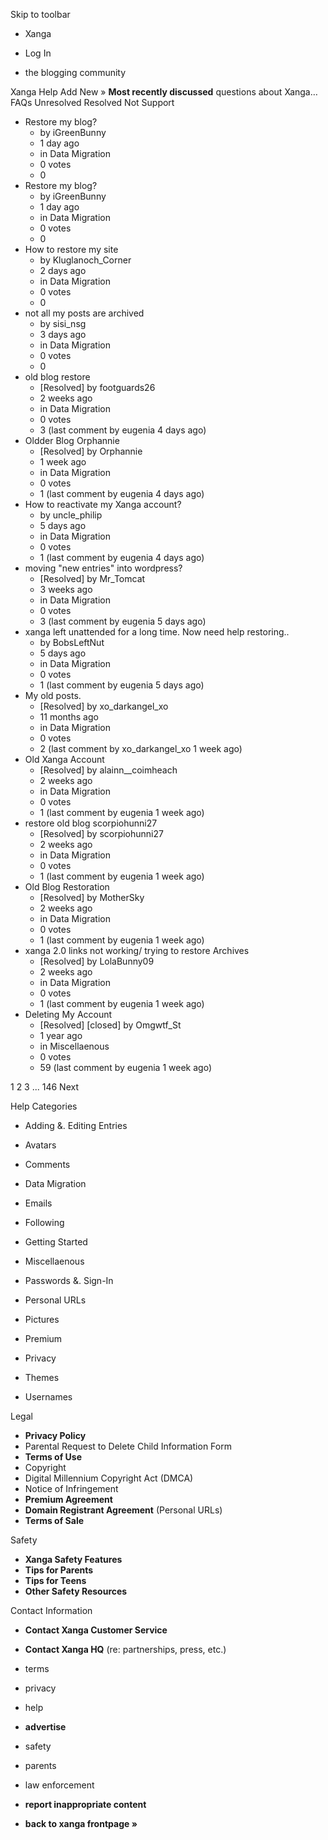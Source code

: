 Skip to toolbar

*   Xanga

*   Log In

*   the blogging community

Xanga Help Add New » **Most recently discussed** questions about Xanga… FAQs Unresolved Resolved Not Support

*   Restore my blog?
    *   by iGreenBunny
    *   1 day ago
    *   in Data Migration
    *   0 votes
    *   0
*   Restore my blog?
    *   by iGreenBunny
    *   1 day ago
    *   in Data Migration
    *   0 votes
    *   0
*   How to restore my site
    *   by Kluglanoch\_Corner
    *   2 days ago
    *   in Data Migration
    *   0 votes
    *   0
*   not all my posts are archived
    *   by sisi\_nsg
    *   3 days ago
    *   in Data Migration
    *   0 votes
    *   0
*   old blog restore
    *   \[Resolved\] by footguards26
    *   2 weeks ago
    *   in Data Migration
    *   0 votes
    *   3 (last comment by eugenia 4 days ago)
*   Oldder Blog Orphannie
    *   \[Resolved\] by Orphannie
    *   1 week ago
    *   in Data Migration
    *   0 votes
    *   1 (last comment by eugenia 4 days ago)
*   How to reactivate my Xanga account?
    *   by uncle\_philip
    *   5 days ago
    *   in Data Migration
    *   0 votes
    *   1 (last comment by eugenia 4 days ago)
*   moving "new entries" into wordpress?
    *   \[Resolved\] by Mr\_Tomcat
    *   3 weeks ago
    *   in Data Migration
    *   0 votes
    *   3 (last comment by eugenia 5 days ago)
*   xanga left unattended for a long time. Now need help restoring..
    *   by BobsLeftNut
    *   5 days ago
    *   in Data Migration
    *   0 votes
    *   1 (last comment by eugenia 5 days ago)
*   My old posts.
    *   \[Resolved\] by xo\_darkangel\_xo
    *   11 months ago
    *   in Data Migration
    *   0 votes
    *   2 (last comment by xo\_darkangel\_xo 1 week ago)
*   Old Xanga Account
    *   \[Resolved\] by alainn\_\_coimheach
    *   2 weeks ago
    *   in Data Migration
    *   0 votes
    *   1 (last comment by eugenia 1 week ago)
*   restore old blog scorpiohunni27
    *   \[Resolved\] by scorpiohunni27
    *   2 weeks ago
    *   in Data Migration
    *   0 votes
    *   1 (last comment by eugenia 1 week ago)
*   Old Blog Restoration
    *   \[Resolved\] by MotherSky
    *   2 weeks ago
    *   in Data Migration
    *   0 votes
    *   1 (last comment by eugenia 1 week ago)
*   xanga 2.0 links not working/ trying to restore Archives
    *   \[Resolved\] by LolaBunny09
    *   2 weeks ago
    *   in Data Migration
    *   0 votes
    *   1 (last comment by eugenia 1 week ago)
*   Deleting My Account
    *   \[Resolved\] \[closed\] by Omgwtf\_St
    *   1 year ago
    *   in Miscellaenous
    *   0 votes
    *   59 (last comment by eugenia 1 week ago)

1 2 3 ... 146 Next

Help Categories

*   Adding &. Editing Entries
*   Avatars
*   Comments
*   Data Migration
*   Emails
*   Following
*   Getting Started
*   Miscellaenous

*   Passwords &. Sign-In
*   Personal URLs
*   Pictures
*   Premium
*   Privacy
*   Themes
*   Usernames

Legal

*   **Privacy Policy**
*   Parental Request to Delete Child Information Form
*   **Terms of Use**
*   Copyright
*   Digital Millennium Copyright Act (DMCA)
*   Notice of Infringement
*   **Premium Agreement**
*   **Domain Registrant Agreement** (Personal URLs)
*   **Terms of Sale**

Safety

*   **Xanga Safety Features**
*   **Tips for Parents**
*   **Tips for Teens**
*   **Other Safety Resources**

Contact Information

*   **Contact Xanga Customer Service**
*   **Contact Xanga HQ** (re: partnerships, press, etc.)

*   terms
*   privacy
*   help
*   **advertise**

*   safety
*   parents
*   law enforcement
*   **report inappropriate content**

*   **back to xanga frontpage »**